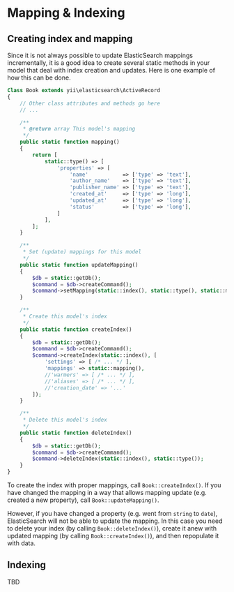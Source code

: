 Mapping & Indexing
==================

## Creating index and mapping

Since it is not always possible to update ElasticSearch mappings incrementally, it is a good idea to create several static methods in your model that deal with index creation and updates. Here is one example of how this can be done.

```php
Class Book extends yii\elasticsearch\ActiveRecord
{
    // Other class attributes and methods go here
    // ...

    /**
     * @return array This model's mapping
     */
    public static function mapping()
    {
        return [
            static::type() => [
                'properties' => [
                    'name'           => ['type' => 'text'],
                    'author_name'    => ['type' => 'text'],
                    'publisher_name' => ['type' => 'text'],
                    'created_at'     => ['type' => 'long'],
                    'updated_at'     => ['type' => 'long'],
                    'status'         => ['type' => 'long'],
                ]
            ],
        ];
    }

    /**
     * Set (update) mappings for this model
     */
    public static function updateMapping()
    {
        $db = static::getDb();
        $command = $db->createCommand();
        $command->setMapping(static::index(), static::type(), static::mapping());
    }

    /**
     * Create this model's index
     */
    public static function createIndex()
    {
        $db = static::getDb();
        $command = $db->createCommand();
        $command->createIndex(static::index(), [
            'settings' => [ /* ... */ ],
            'mappings' => static::mapping(),
            //'warmers' => [ /* ... */ ],
            //'aliases' => [ /* ... */ ],
            //'creation_date' => '...'
        ]);
    }

    /**
     * Delete this model's index
     */
    public static function deleteIndex()
    {
        $db = static::getDb();
        $command = $db->createCommand();
        $command->deleteIndex(static::index(), static::type());
    }
}
```

To create the index with proper mappings, call `Book::createIndex()`. If you have changed the mapping in a way that allows mapping update (e.g. created a new property), call `Book::updateMapping()`.

However, if you have changed a property (e.g. went from `string` to `date`), ElasticSearch will not be able to update the mapping. In this case you need to delete your index (by calling `Book::deleteIndex()`), create it anew with updated mapping (by calling `Book::createIndex()`), and then repopulate it with data.  

## Indexing
TBD